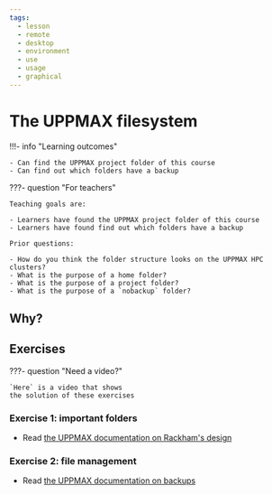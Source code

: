 ```yaml
---
tags:
  - lesson
  - remote
  - desktop
  - environment
  - use
  - usage
  - graphical
---
```


# The UPPMAX filesystem

!!!- info "Learning outcomes"

    - Can find the UPPMAX project folder of this course
    - Can find out which folders have a backup

???- question "For teachers"

    Teaching goals are:

    - Learners have found the UPPMAX project folder of this course
    - Learners have found find out which folders have a backup

    Prior questions:

    - How do you think the folder structure looks on the UPPMAX HPC clusters?
    - What is the purpose of a home folder?
    - What is the purpose of a project folder?
    - What is the purpose of a `nobackup` folder?

## Why?


## Exercises

???- question "Need a video?"

    `Here` is a video that shows
    the solution of these exercises


### Exercise 1: important folders

- Read [the UPPMAX documentation on Rackham's design](https://docs.uppmax.uu.se/cluster_guides/rackhams_design/#folder-structure)

### Exercise 2: file management

- Read [the UPPMAX documentation on backups](https://docs.uppmax.uu.se/cluster_guides/backup/)

